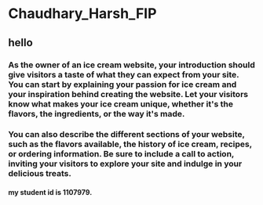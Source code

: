 # Chaudhary_Harsh_FIP
## hello
### As the owner of an ice cream website, your introduction should give visitors a taste of what they can expect from your site. You can start by explaining your passion for ice cream and your inspiration behind creating the website. Let your visitors know what makes your ice cream unique, whether it's the flavors, the ingredients, or the way it's made.

### You can also describe the different sections of your website, such as the flavors available, the history of ice cream, recipes, or ordering information. Be sure to include a call to action, inviting your visitors to explore your site and indulge in your delicious treats.

#### my student id is 1107979.

